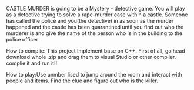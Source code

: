   CASTLE MURDER is going to be a Mystery - detective game.  You will play as a detective trying to solve a rape-murder case within a castle. Someone has called the police and you(the detective) in as soon as the murder happened and the castle has been quarantined until you find out who the murderer is and give the name of the person who is in the building to the police officer
  
How to complie: This project Implement base on C++. First of all, go head download whole .zip and drag them to visual Studio or other complier. complie it and run it!!

How to play:Use unmber lised to jump around the room and interact with people and items. Find the clue and figure out who is the killer.



